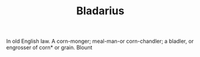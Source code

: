 ---
title: Bladarius
letter: B
permalink: "/definitions/bld-bladarius.html"
body: In old English law. A corn-monger; meal-man-or corn-chandler; a bladler, or
  engrosser of corn* or grain. Blount
published_at: '2018-07-07'
source: Black's Law Dictionary 2nd Ed (1910)
layout: post
---